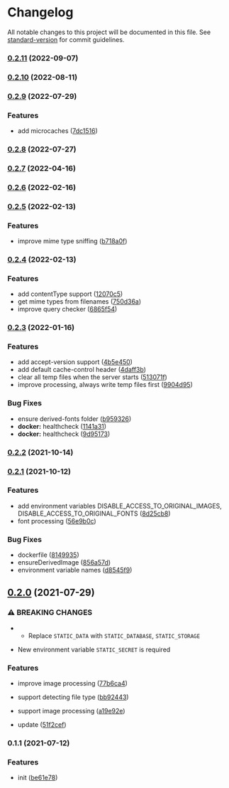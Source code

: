# Changelog

All notable changes to this project will be documented in this file. See [standard-version](https://github.com/conventional-changelog/standard-version) for commit guidelines.

### [0.2.11](https://github.com/BlackGlory/static/compare/v0.2.10...v0.2.11) (2022-09-07)

### [0.2.10](https://github.com/BlackGlory/static/compare/v0.2.9...v0.2.10) (2022-08-11)

### [0.2.9](https://github.com/BlackGlory/static/compare/v0.2.8...v0.2.9) (2022-07-29)


### Features

* add microcaches ([7dc1516](https://github.com/BlackGlory/static/commit/7dc151627d0567bbd2cc810f4f1033a3c751cece))

### [0.2.8](https://github.com/BlackGlory/static/compare/v0.2.7...v0.2.8) (2022-07-27)

### [0.2.7](https://github.com/BlackGlory/static/compare/v0.2.6...v0.2.7) (2022-04-16)

### [0.2.6](https://github.com/BlackGlory/static/compare/v0.2.5...v0.2.6) (2022-02-16)

### [0.2.5](https://github.com/BlackGlory/static/compare/v0.2.4...v0.2.5) (2022-02-13)


### Features

* improve mime type sniffing ([b718a0f](https://github.com/BlackGlory/static/commit/b718a0f8ae673711eb685e521d86c28e8e60fd03))

### [0.2.4](https://github.com/BlackGlory/static/compare/v0.2.3...v0.2.4) (2022-02-13)


### Features

* add contentType support ([12070c5](https://github.com/BlackGlory/static/commit/12070c5af88796dde0d48c5f3d3deeeaf067385e))
* get mime types from filenames ([750d36a](https://github.com/BlackGlory/static/commit/750d36ac88ff395390421778ee601df78e567b80))
* improve query checker ([6865f54](https://github.com/BlackGlory/static/commit/6865f54a81c9f801af0b8eaab380d0fa47679758))

### [0.2.3](https://github.com/BlackGlory/static/compare/v0.2.2...v0.2.3) (2022-01-16)


### Features

* add accept-version support ([4b5e450](https://github.com/BlackGlory/static/commit/4b5e450468b6cfde8b243c6d16aa4a3307b61e41))
* add default cache-control header ([4daff3b](https://github.com/BlackGlory/static/commit/4daff3bbbad977963fb23ce394314fa7d1ab2f23))
* clear all temp files when the server starts ([513071f](https://github.com/BlackGlory/static/commit/513071f45d4e2fae8d0d80bbc726d9df0ad0cd9c))
* improve processing, always write temp files first ([9904d95](https://github.com/BlackGlory/static/commit/9904d9527568920fe8ad558998af13060098d822))


### Bug Fixes

* ensure derived-fonts folder ([b959326](https://github.com/BlackGlory/static/commit/b9593262bf3d2c430f44254c5c1f1bff84653af0))
* **docker:** healthcheck ([1141a31](https://github.com/BlackGlory/static/commit/1141a31e0fa98cea4785ed555ea399a0226c3ba3))
* **docker:** healthcheck ([9d95173](https://github.com/BlackGlory/static/commit/9d95173f4376a82d0c5420a5380530904213d058))

### [0.2.2](https://github.com/BlackGlory/static/compare/v0.2.1...v0.2.2) (2021-10-14)

### [0.2.1](https://github.com/BlackGlory/static/compare/v0.2.0...v0.2.1) (2021-10-12)


### Features

* add environment variables DISABLE_ACCESS_TO_ORIGINAL_IMAGES, DISABLE_ACCESS_TO_ORIGINAL_FONTS ([8d25cb8](https://github.com/BlackGlory/static/commit/8d25cb83431232b744f7030fca60c6684392ec8b))
* font processing ([56e9b0c](https://github.com/BlackGlory/static/commit/56e9b0c5a317642d805e481ed885aefb7765d4c6))


### Bug Fixes

* dockerfile ([8149935](https://github.com/BlackGlory/static/commit/81499355ea630f650a7f13f084079f0cfba7f157))
* ensureDerivedImage ([856a57d](https://github.com/BlackGlory/static/commit/856a57d48ae895e0887d966c2bfd61d7a2bdf0d3))
* environment variable names ([d8545f9](https://github.com/BlackGlory/static/commit/d8545f9442b3c5ae0359a81e1bb4151279822d6b))

## [0.2.0](https://github.com/BlackGlory/static/compare/v0.1.1...v0.2.0) (2021-07-29)


### ⚠ BREAKING CHANGES

* - Replace `STATIC_DATA` with `STATIC_DATABASE`, `STATIC_STORAGE`
- New environment variable `STATIC_SECRET` is required

### Features

* improve image processing ([77b6ca4](https://github.com/BlackGlory/static/commit/77b6ca42a4f4a61cc5f19ca05e27e1e863505465))
* support detecting file type ([bb92443](https://github.com/BlackGlory/static/commit/bb92443739d1a48108064d314b8d3bb71f286e1f))
* support image processing ([a19e92e](https://github.com/BlackGlory/static/commit/a19e92ea7cf1b91df5435f3a8af81b503701640a))


* update ([51f2cef](https://github.com/BlackGlory/static/commit/51f2cef65f128a7da4a0965ddf99cd7173f79b18))

### 0.1.1 (2021-07-12)


### Features

* init ([be61e78](https://github.com/BlackGlory/static/commit/be61e7813ee266cb4fb7035b96b94eecd961391f))
